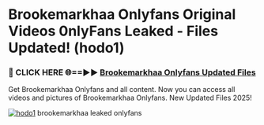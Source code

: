 # Brookemarkhaa Onlyfans Original Videos 0nlyFans Leaked - Files Updated! (hodo1)

<h3>🔴 CLICK HERE 🌐==►► <a href="https://tinyurl.com/3hn5wdd3" rel="nofollow">Brookemarkhaa Onlyfans Updated Files</a></h3>

Get Brookemarkhaa Onlyfans and all content. Now you can access all videos and pictures of Brookemarkhaa Onlyfans. New Updated Files 2025!

[![hodo1](https://i.imgur.com/4HnBqBT.gif)](https://tinyurl.com/3hn5wdd3)
brookemarkhaa leaked onlyfans